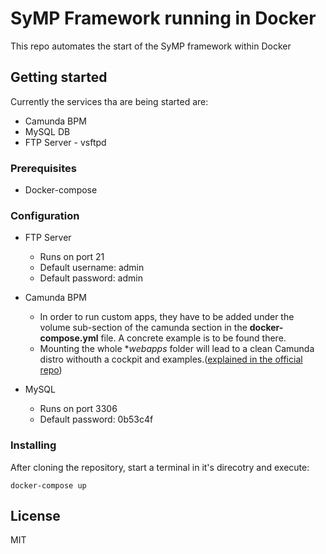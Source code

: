 # SyMP Framework running in Docker 
This repo automates the start of the SyMP framework within Docker

## Getting started
Currently the services tha are being started are:
- Camunda BPM 
- MySQL DB
- FTP Server - vsftpd

### Prerequisites
- Docker-compose

### Configuration
- FTP Server
    - Runs on port 21
    - Default username: admin
    - Default password: admin

- Camunda BPM
    - In order to run custom apps, they have to be added under the volume sub-section of the camunda section in the **docker-compose.yml** file. 
    A concrete example is to be found there.
    - Mounting the whole **webapps* folder will lead to a clean Camunda distro withouth a cockpit and examples.([explained in the official repo](https://github.com/camunda/docker-camunda-bpm-platform#add-own-process-application))

- MySQL
    - Runs on port 3306
    - Default password: 0b53c4f

### Installing

After cloning the repository, start a terminal in it's direcotry and execute: 

```
docker-compose up
```

## License
MIT
